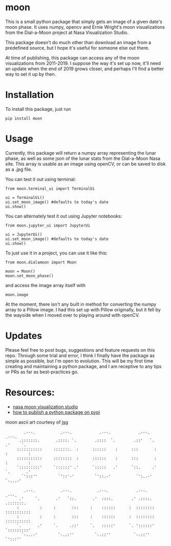 # moon 

This is a small python package that simply gets an image of a given date's moon phase. It uses numpy, opencv and Ernie Wright's moon visualizations from the Dial-a-Moon project at Nasa Visualization Studio.

This package doesn't do much other than download an image from a predefined source, but I hope it's useful for someone else out there. 

At time of publishing, this package can access any of the moon visualizations from 2011-2019. I suppose the way it's set up now, it'll need an update when the end of 2019 grows closer, and perhaps I'll find a better way to set it up by then.

# Installation 

To install this package, just run 

```pip install moon```

# Usage

Currently, this package will return a numpy array representing the lunar phase, as well as some json of the lunar stats from the Dial-a-Moon Nasa site. This array is usable as an image using openCV, or can be saved to disk as a .jpg file.

You can test it out using terminal:

```
from moon.terminal_ui import TerminalUi

ui = TerminalUi()
ui.set_moon_image() #defaults to today's date
ui.show()
```

You can alternately test it out using Jupyter notebooks:

```
from moon.jupyter_ui import JupyterUi

ui = JupyterUi()
ui.set_moon_image() #defaults to today's date
ui.show()
```

To just use it in a project, you can use it like this:

```
from moon.dialamoon import Moon

moon = Moon()
moon.set_moon_phase()

```
and access the image array itself with

```
moon.image
```

At the moment, there isn't any built in method for converting the numpy array to a Pillow image. I had this set up with Pillow originally, but it fell by the wayside when I moved over to playing around with openCV. 

# Updates

Please feel free to post bugs, suggestions and feature requests on this repo. Through some trial and error, I think I finally have the package as simple as possible, but I'm open to evolution. This will be my first time creating and maintaining a python package, and I am receptive to any tips or PRs as far as best-practices go.

# Resources:
- [nasa moon visualization studio](https://svs.gsfc.nasa.gov/4442)
- [how to publish a python package on pypi](https://medium.com/@joel.barmettler/how-to-upload-your-python-package-to-pypi-65edc5fe9c56)


moon ascii art courtesy of [jsg](http://www.ascii-art.de/ascii/mno/moon.txt)
```
        _..._           _..._            _..._            _..._            _..._
      .:::::::.       .::::. `.        .::::  `.        .::'   `.        .'     `.
     :::::::::::     :::::::.  :      ::::::    :      :::       :      :         :  
     :::::::::::     ::::::::  :      ::::::    :      :::       :      :         :
     `:::::::::'     `::::::' .'      `:::::   .'      `::.     .'      `.       .'
       `':::''         `'::'-'         `'::.-'           `':..-'          `-...-'

        _..._           _..._           _..._            _..._            _..._
      .'     `.       .'   `::.       .'  ::::.        .' .::::.        .:::::::.
     :         :     :       :::     :    ::::::      :  ::::::::      ::::::::::: 
     :         :     :       :::     :    ::::::      :  ::::::::      :::::::::::
     `.       .'     `.     .::'     `.   :::::'      `. '::::::'      `:::::::::'
       `-...-'         `-..:''         `-.::''          `-.::''          `':::''
```
       



